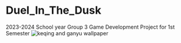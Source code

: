 # Duel_In_The_Dusk
2023-2024 School year
Group 3 Game Development Project for 1st Semester
![keqing and ganyu wallpaper](https://github.com/RynInATree/Duel_In_The_Dusk/assets/35578941/dd8209e1-7e02-4f66-b409-33420250ce03)
